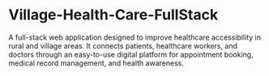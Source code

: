 # Village-Health-Care-FullStack
A full-stack web application designed to improve healthcare accessibility in rural and village areas. It connects patients, healthcare workers, and doctors through an easy-to-use digital platform for appointment booking, medical record management, and health awareness.
